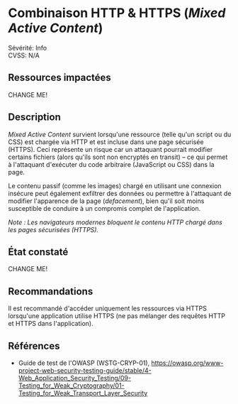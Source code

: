 # Combinaison HTTP & HTTPS (_Mixed Active Content_)

Sévérité: Info  
CVSS: N/A

## Ressources impactées

CHANGE ME!

## Description

_Mixed Active Content_ survient lorsqu'une ressource (telle qu'un script ou du CSS) est chargée via HTTP et est incluse dans une page sécurisée (HTTPS). Ceci représente un risque car un attaquant pourrait modifier certains fichiers (alors qu'ils sont non encryptés en transit) – ce qui permet à l'attaquant d'exécuter du code arbitraire (JavaScript ou CSS) dans la page.

Le contenu passif (comme les images) chargé en utilisant une connexion insécure peut également exfiltrer des données ou permettre à l'attaquant de modifier l'apparence de la page (_defacement_), bien qu'il soit moins susceptible de conduire à un compromis complet de l'application.

_Note : Les navigateurs modernes bloquent le contenu HTTP chargé dans les pages sécurisées (HTTPS)._

## État constaté

CHANGE ME!

## Recommandations

Il est recommandé d'accéder uniquement les ressources via HTTPS lorsqu'une application utilise HTTPS (ne pas mélanger des requêtes HTTP et HTTPS dans l'application).

## Références

* Guide de test de l'OWASP (WSTG-CRYP-01), https://owasp.org/www-project-web-security-testing-guide/stable/4-Web_Application_Security_Testing/09-Testing_for_Weak_Cryptography/01-Testing_for_Weak_Transport_Layer_Security
